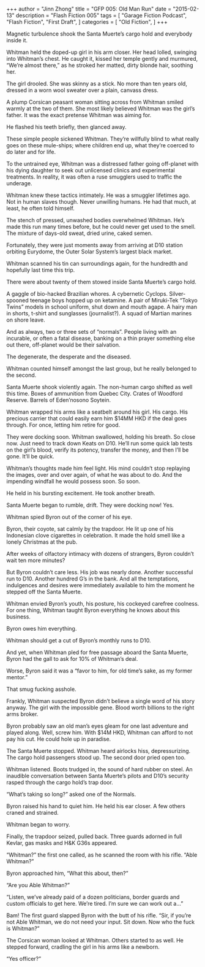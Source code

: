 +++
author = "Jinn Zhong"
title = "GFP 005: Old Man Run"
date = "2015-02-13"
description = "Flash Fiction 005"
tags = [
    "Garage Fiction Podcast",
    "Flash Fiction",
    "First Draft",
]
categories = [
    "Old Fiction",
]
+++

Magnetic turbulence shook the Santa Muerte’s cargo hold and everybody inside it.

Whitman held the doped-up girl in his arm closer. Her head lolled, swinging into Whitman’s chest. He caught it, kissed her temple gently and murmured, “We’re almost there,” as he stroked her matted, dirty blonde hair, soothing her.

The girl drooled. She was skinny as a stick. No more than ten years old, dressed in a worn wool sweater over a plain, canvass dress.

A plump Corsican peasant woman sitting across from Whitman smiled warmly at the two of them. She most likely believed Whitman was the girl’s father. It was the exact pretense Whitman was aiming for.

He flashed his teeth briefly, then glanced away.

These simple people sickened Whitman. They’re willfully blind to what really goes on these mule-ships; where children end up, what they’re coerced to do later and for life.

To the untrained eye, Whitman was a distressed father going off-planet with his dying daughter to seek out unlicensed clinics and experimental treatments. In reality, it was often a ruse smugglers used to traffic the underage.

Whitman knew these tactics intimately. He was a smuggler lifetimes ago. Not in human slaves though. Never unwilling humans. He had that much, at least, he often told himself.

The stench of pressed, unwashed bodies overwhelmed Whitman. He’s made this run many times before, but he could never get used to the smell. The mixture of days-old sweat, dried urine, caked semen.

Fortunately, they were just moments away from arriving at D10 station orbiting Eurydome, the Outer Solar System’s largest black market.

Whitman scanned his tin can surroundings again, for the hundredth and hopefully last time this trip. 

There were about twenty of them stowed inside Santa Muerte’s cargo hold.

A gaggle of bio-hacked Brazilian whores. A cybernetic Cyclops. Silver-spooned teenage boys hopped up on ketamine. A pair of Miruki-Tek “Tokyo Twins” models in school uniform, shut down and mouth agape. A hairy man in shorts, t-shirt and sunglasses (journalist?). A squad of Martian marines on shore leave.

And as always, two or three sets of “normals”. People living with an incurable, or often a fatal disease, banking on a thin prayer something else out there, off-planet would be their salvation.

The degenerate, the desperate and the diseased.

Whitman counted himself amongst the last group, but he really belonged to the second.

Santa Muerte shook violently again. The non-human cargo shifted as well this time. Boxes of ammunition from Quebec City. Crates of Woodford Reserve. Barrels of Eden’nosono Soytein.

Whitman wrapped his arms like a seatbelt around his girl. His cargo. His precious carrier that could easily earn him $14MM HKD if the deal goes through. For once, letting him retire for good.

They were docking soon. Whitman swallowed, holding his breath. So close now. Just need to track down Keats on D10. He’ll run some quick lab tests on the girl’s blood, verify its potency, transfer the money, and then I’ll be gone. It’ll be quick. 

Whitman’s thoughts made him feel light. His mind couldn’t stop replaying the images, over and over again, of what he was about to do. And the impending windfall he would possess soon. So soon.

He held in his bursting excitement. He took another breath.

Santa Muerte began to rumble, drift. They were docking now! Yes. 

Whitman spied Byron out of the corner of his eye.

Byron, their coyote, sat calmly by the trapdoor. He lit up one of his Indonesian clove cigarettes in celebration. It made the hold smell like a lonely Christmas at the pub.

After weeks of olfactory intimacy with dozens of strangers, Byron couldn’t wait ten more minutes?

But Byron couldn’t care less. His job was nearly done. Another successful run to D10. Another hundred G’s in the bank. And all the temptations, indulgences and desires were immediately available to him the moment he stepped off the Santa Muerte.

Whitman envied Byron’s youth, his posture, his cockeyed carefree coolness. For one thing, Whitman taught Byron everything he knows about this business.

Byron owes him everything.

Whitman should get a cut of Byron’s monthly runs to D10.

And yet, when Whitman pled for free passage aboard the Santa Muerte, Byron had the gall to ask for 10% of Whitman’s deal.

Worse, Byron said it was a “favor to him, for old time’s sake, as my former mentor.” 

That smug fucking asshole.

Frankly, Whitman suspected Byron didn’t believe a single word of his story anyway. The girl with the impossible gene. Blood worth billions to the right arms broker.

Byron probably saw an old man’s eyes gleam for one last adventure and played along. Well, screw him. With $14M HKD, Whitman can afford to not pay his cut. He could hole up in paradise.

The Santa Muerte stopped. Whitman heard airlocks hiss, depressurizing. The cargo hold passengers stood up. The second door pried open too.

Whitman listened. Boots trudged in, the sound of hard rubber on steel. An inaudible conversation between Santa Muerte’s pilots and D10’s security rasped through the cargo hold’s trap door.

“What’s taking so long?” asked one of the Normals.

Byron raised his hand to quiet him. He held his ear closer. A few others craned and strained.

Whitman began to worry.

Finally, the trapdoor seized, pulled back. Three guards adorned in full Kevlar, gas masks and H&K G36s appeared.

“Whitman?” the first one called, as he scanned the room with his rifle. “Able Whitman?”

Byron approached him, “What this about, then?”

“Are you Able Whitman?”

“Listen, we’ve already paid of a dozen politicians, border guards and custom officials to get here. We’re tired. I’m sure we can work out a...”

Bam! The first guard slapped Byron with the butt of his rifle. “Sir, if you’re not Able Whitman, we do not need your input. Sit down. Now who the fuck is Whitman?”

The Corsican woman looked at Whitman. Others started to as well. He stepped forward, cradling the girl in his arms like a newborn.

“Yes officer?”
